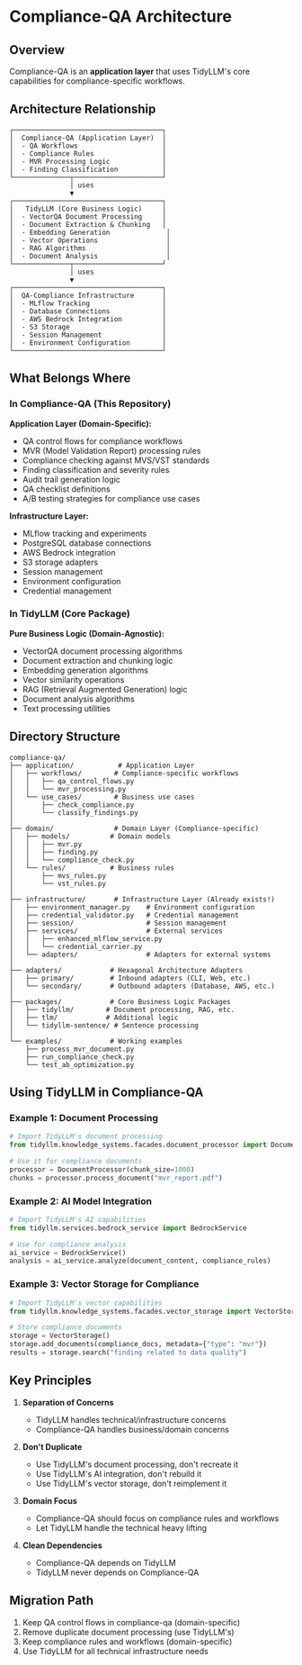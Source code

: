 # Compliance-QA Architecture

## Overview
Compliance-QA is an **application layer** that uses TidyLLM's core capabilities for compliance-specific workflows.

## Architecture Relationship

```
┌─────────────────────────────────────┐
│  Compliance-QA (Application Layer)  │
│  - QA Workflows                     │
│  - Compliance Rules                 │
│  - MVR Processing Logic             │
│  - Finding Classification           │
└──────────────┬──────────────────────┘
               │ uses
               ▼
┌─────────────────────────────────────┐
│   TidyLLM (Core Business Logic)     │
│  - VectorQA Document Processing     │
│  - Document Extraction & Chunking   │
│  - Embedding Generation              │
│  - Vector Operations                 │
│  - RAG Algorithms                    │
│  - Document Analysis                 │
└──────────────┬──────────────────────┘
               │ uses
               ▼
┌─────────────────────────────────────┐
│  QA-Compliance Infrastructure       │
│  - MLflow Tracking                  │
│  - Database Connections             │
│  - AWS Bedrock Integration          │
│  - S3 Storage                       │
│  - Session Management               │
│  - Environment Configuration        │
└─────────────────────────────────────┘
```

## What Belongs Where

### In Compliance-QA (This Repository)

**Application Layer (Domain-Specific):**
- QA control flows for compliance workflows
- MVR (Model Validation Report) processing rules
- Compliance checking against MVS/VST standards
- Finding classification and severity rules
- Audit trail generation logic
- QA checklist definitions
- A/B testing strategies for compliance use cases

**Infrastructure Layer:**
- MLflow tracking and experiments
- PostgreSQL database connections
- AWS Bedrock integration
- S3 storage adapters
- Session management
- Environment configuration
- Credential management

### In TidyLLM (Core Package)
**Pure Business Logic (Domain-Agnostic):**
- VectorQA document processing algorithms
- Document extraction and chunking logic
- Embedding generation algorithms
- Vector similarity operations
- RAG (Retrieval Augmented Generation) logic
- Document analysis algorithms
- Text processing utilities

## Directory Structure

```
compliance-qa/
├── application/           # Application Layer
│   ├── workflows/        # Compliance-specific workflows
│   │   ├── qa_control_flows.py
│   │   └── mvr_processing.py
│   └── use_cases/        # Business use cases
│       ├── check_compliance.py
│       └── classify_findings.py
│
├── domain/               # Domain Layer (Compliance-specific)
│   ├── models/          # Domain models
│   │   ├── mvr.py
│   │   ├── finding.py
│   │   └── compliance_check.py
│   └── rules/           # Business rules
│       ├── mvs_rules.py
│       └── vst_rules.py
│
├── infrastructure/       # Infrastructure Layer (Already exists!)
│   ├── environment_manager.py    # Environment configuration
│   ├── credential_validator.py   # Credential management
│   ├── session/                  # Session management
│   ├── services/                 # External services
│   │   ├── enhanced_mlflow_service.py
│   │   └── credential_carrier.py
│   └── adapters/                 # Adapters for external systems
│
├── adapters/            # Hexagonal Architecture Adapters
│   ├── primary/         # Inbound adapters (CLI, Web, etc.)
│   └── secondary/       # Outbound adapters (Database, AWS, etc.)
│
├── packages/            # Core Business Logic Packages
│   ├── tidyllm/        # Document processing, RAG, etc.
│   ├── tlm/            # Additional logic
│   └── tidyllm-sentence/ # Sentence processing
│
└── examples/            # Working examples
    ├── process_mvr_document.py
    ├── run_compliance_check.py
    └── test_ab_optimization.py
```

## Using TidyLLM in Compliance-QA

### Example 1: Document Processing
```python
# Import TidyLLM's document processing
from tidyllm.knowledge_systems.facades.document_processor import DocumentProcessor

# Use it for compliance documents
processor = DocumentProcessor(chunk_size=1000)
chunks = processor.process_document("mvr_report.pdf")
```

### Example 2: AI Model Integration
```python
# Import TidyLLM's AI capabilities
from tidyllm.services.bedrock_service import BedrockService

# Use for compliance analysis
ai_service = BedrockService()
analysis = ai_service.analyze(document_content, compliance_rules)
```

### Example 3: Vector Storage for Compliance
```python
# Import TidyLLM's vector capabilities
from tidyllm.knowledge_systems.facades.vector_storage import VectorStorage

# Store compliance documents
storage = VectorStorage()
storage.add_documents(compliance_docs, metadata={"type": "mvr"})
results = storage.search("finding related to data quality")
```

## Key Principles

1. **Separation of Concerns**
   - TidyLLM handles technical/infrastructure concerns
   - Compliance-QA handles business/domain concerns

2. **Don't Duplicate**
   - Use TidyLLM's document processing, don't recreate it
   - Use TidyLLM's AI integration, don't rebuild it
   - Use TidyLLM's vector storage, don't reimplement it

3. **Domain Focus**
   - Compliance-QA should focus on compliance rules and workflows
   - Let TidyLLM handle the technical heavy lifting

4. **Clean Dependencies**
   - Compliance-QA depends on TidyLLM
   - TidyLLM never depends on Compliance-QA

## Migration Path

1. Keep QA control flows in compliance-qa (domain-specific)
2. Remove duplicate document processing (use TidyLLM's)
3. Keep compliance rules and workflows (domain-specific)
4. Use TidyLLM for all technical infrastructure needs